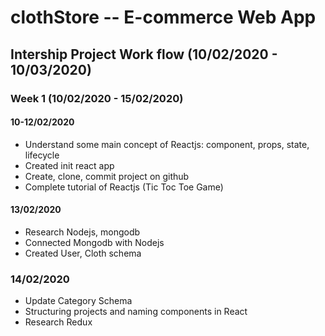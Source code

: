 # clothStore -- E-commerce Web App
## Intership Project Work flow (10/02/2020 - 10/03/2020)
### Week 1 (10/02/2020 - 15/02/2020)
#### 10-12/02/2020
- Understand some main concept of Reactjs: component, props, state, lifecycle
- Created init react app
- Create, clone, commit project on github
- Complete tutorial of Reactjs (Tic Toc Toe Game)
#### 13/02/2020
- Research Nodejs, mongodb
- Connected Mongodb with Nodejs 
- Created User, Cloth schema
### 14/02/2020
- Update Category Schema
- Structuring projects and naming components in React
- Research Redux